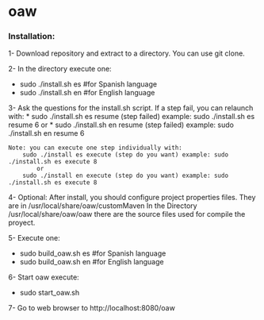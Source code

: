 # oaw
### Installation:

1- Download repository and extract to a directory. You can use git clone.

2- In the directory execute one:
* sudo ./install.sh es    #for Spanish language
* sudo ./install.sh en    #for English language

3- Ask the questions for the install.sh script. If a step fail, you can relaunch with:
    * sudo ./install.sh es resume (step failed)     example: sudo ./install.sh es resume 6
        or
    * sudo ./install.sh en resume (step failed)     example: sudo ./install.sh en resume 6
    
    Note: you can execute one step individually with:
        sudo ./install es execute (step do you want) example: sudo ./install.sh es execute 8
            or
        sudo ./install en execute (step do you want) example: sudo ./install.sh es execute 8

4- Optional: After install, you should configure project properties files. They are in /usr/local/share/oaw/customMaven
   In the Directory /usr/local/share/oaw/oaw there are the source files used for compile the proyect.

5- Execute one:
  * sudo build_oaw.sh es   #for Spanish language
  * sudo build_oaw.sh en   #for English language
    
6- Start oaw execute:
  * sudo start_oaw.sh
    
7- Go to web browser to http://localhost:8080/oaw
